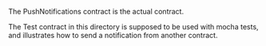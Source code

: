 The PushNotifications contract is the actual contract.

The Test contract in this directory is supposed to be used with mocha tests, and illustrates how to send a notification from another contract. 